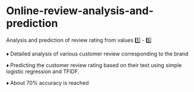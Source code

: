 # Online-review-analysis-and-prediction
Analysis and prediction of review rating from values :one: - :five:

:diamonds: Detailed analysis of various customer review corresponding to the brand

:diamonds: Predicting the customer review rating based on their text using simple logistic regression and TFIDF. 

:diamonds: About 70% accuracy is reached
